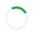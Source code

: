 <!DOCTYPE html>
<html lang="id">
<head>
  <meta charset="UTF-8">
  <meta name="viewport" content="width=device-width, initial-scale=1.0">
  <title>Kuis Edukasi Pertanian</title>
  <style>
    body {
      font-family: 'Poppins', sans-serif;
      background: linear-gradient(to bottom right, #8bc34a, #558b2f);
      color: #fff;
      text-align: center;
      margin: 0;
      padding: 0;
    }
    .container {
      max-width: 500px;
      margin: 50px auto;
      background: rgba(0,0,0,0.25);
      padding: 20px;
      border-radius: 20px;
      box-shadow: 0 4px 8px rgba(0,0,0,0.3);
    }
    button {
      background: #33691e;
      color: #fff;
      border: none;
      padding: 10px 20px;
      margin: 10px;
      border-radius: 10px;
      cursor: pointer;
      transition: 0.3s;
    }
    button:hover {
      background: #689f38;
    }
    select {
      padding: 8px;
      border-radius: 8px;
      border: none;
      margin-bottom: 20px;
    }
    .leaderboard {
      background: rgba(255,255,255,0.1);
      border-radius: 10px;
      padding: 10px;
      margin-top: 20px;
    }
    h1, h2, h3 {
      margin-bottom: 15px;
    }
  </style>
</head>
<body>

  <div class="container">
    <h1>🌾 Kuis Edukasi Pertanian</h1>

    <div id="category-container">
      <h2>Pilih Kategori</h2>
      <select id="categorySelect">
        <option value="">-- Pilih Kategori --</option>
        <option value="tanaman">🌱 Tanaman</option>
        <option value="peternakan">🐄 Peternakan</option>
        <option value="perikanan">🐟 Perikanan</option>
        <option value="hortikultura">🌼 Hortikultura</option>
      </select><br>
      <button onclick="startCategory()">Mulai Kuis</button>
    </div>

    <div id="quiz-container" style="display:none;">
      <h2 id="question"></h2>
      <button onclick="answer(true)">Benar</button>
      <button onclick="answer(false)">Salah</button>
    </div>

    <div id="result" style="display:none;">
      <h2>Skor Akhir: <span id="score"></span></h2>
      <button onclick="restartQuiz()">Ulangi</button>
      <button onclick="backToMenu()">Kembali ke Menu</button>
    </div>

    <div class="leaderboard" id="leaderboard" style="display:none;">
      <h3>🏆 Papan Peringkat <span id="categoryName"></span></h3>
      <ul id="leaderList"></ul>
    </div>
  </div>

  <script>
    // 🔹 Bank soal per kategori
    const allQuestions = {
      tanaman: [
        { text: "Padi adalah tanaman pangan utama di Indonesia.", correct: true },
        { text: "Jagung termasuk tanaman hortikultura.", correct: false },
        { text: "Kedelai bisa tumbuh di lahan kering.", correct: true },
        { text: "Pupuk NPK mengandung unsur Nitrogen, Fosfor, dan Kalium.", correct: true },
        { text: "Kacang tanah termasuk tanaman umbi.", correct: false },
        { text: "Tanaman padi berumur sekitar 3-4 bulan.", correct: true }
      ],
      peternakan: [
        { text: "Sapi merupakan hewan ruminansia.", correct: true },
        { text: "Ayam termasuk hewan herbivora.", correct: false },
        { text: "Domba bisa menghasilkan wol.", correct: true },
        { text: "Peternakan modern menggunakan sistem kandang tertutup.", correct: true },
        { text: "Kambing tidak bisa mencerna rumput.", correct: false },
        { text: "Pakan ternak tinggi protein mempercepat pertumbuhan.", correct: true }
      ],
      perikanan: [
        { text: "Ikan lele hidup di air asin.", correct: false },
        { text: "Udang vaname termasuk udang air laut.", correct: true },
        { text: "Kolam terpal bisa digunakan untuk budidaya ikan nila.", correct: true },
        { text: "Pakan ikan harus mengandung protein tinggi.", correct: true },
        { text: "Ikan gurame termasuk ikan air tawar.", correct: true },
        { text: "Oksigen terlarut tidak penting untuk budidaya ikan.", correct: false }
      ],
      hortikultura: [
        { text: "Cabai, tomat, dan bawang termasuk tanaman hortikultura.", correct: true },
        { text: "Mangga termasuk tanaman semusim.", correct: false },
        { text: "Sayuran daun termasuk kelompok tanaman hortikultura.", correct: true },
        { text: "Pupuk kandang tidak boleh digunakan untuk tanaman hortikultura.", correct: false },
        { text: "Tanaman stroberi termasuk hortikultura buah.", correct: true },
        { text: "Tanaman hias tidak termasuk hortikultura.", correct: false }
      ]
    };

    let current = 0;
    let score = 0;
    let selectedCategory = "";
    let questions = [];

    // 🔹 Fungsi untuk acak urutan soal
    function shuffle(array) {
      for (let i = array.length - 1; i > 0; i--) {
        const j = Math.floor(Math.random() * (i + 1));
        [array[i], array[j]] = [array[j], array[i]];
      }
      return array;
    }

    function startCategory() {
      const category = document.getElementById("categorySelect").value;
      if (!category) return alert("Pilih kategori dulu!");
      selectedCategory = category;
      questions = shuffle([...allQuestions[category]]); // 🔹 Soal diacak setiap mulai
      current = 0;
      score = 0;
      document.getElementById("category-container").style.display = "none";
      document.getElementById("quiz-container").style.display = "block";
      document.getElementById("leaderboard").style.display = "block";
      document.getElementById("categoryName").textContent = category.toUpperCase();
      showQuestion();
      renderLeaderboard();
    }

    function showQuestion() {
      if (current < questions.length) {
        document.getElementById("question").textContent = questions[current].text;
      } else {
        endQuiz();
      }
    }

    function answer(choice) {
      if (choice === questions[current].correct) score++;
      current++;
      showQuestion();
    }

    function endQuiz() {
      document.getElementById("quiz-container").style.display = "none";
      document.getElementById("result").style.display = "block";
      document.getElementById("score").textContent = `${score} / ${questions.length}`;
      const name = prompt("Masukkan nama kamu untuk papan peringkat:");
      if (name) {
        const leaderboardKey = `leaderboard_${selectedCategory}`;
        const leaderboard = JSON.parse(localStorage.getItem(leaderboardKey) || "[]");
        leaderboard.push({ name, score });
        leaderboard.sort((a, b) => b.score - a.score);
        localStorage.setItem(leaderboardKey, JSON.stringify(leaderboard));
      }
      renderLeaderboard();
    }

    function restartQuiz() {
      questions = shuffle([...allQuestions[selectedCategory]]); // 🔹 Acak lagi saat mengulang
      current = 0;
      score = 0;
      document.getElementById("result").style.display = "none";
      document.getElementById("quiz-container").style.display = "block";
      showQuestion();
    }

    function backToMenu() {
      document.getElementById("result").style.display = "none";
      document.getElementById("leaderboard").style.display = "none";
      document.getElementById("category-container").style.display = "block";
    }

    function renderLeaderboard() {
      const leaderboardKey = `leaderboard_${selectedCategory}`;
      const leaderboard = JSON.parse(localStorage.getItem(leaderboardKey) || "[]");
      document.getElementById("leaderList").innerHTML = leaderboard
        .slice(0, 5)
        .map(p => `<li>${p.name} - ${p.score} poin</li>`)
        .join("");
    }
  </script>
</body>
</html>
<!DOCTYPE html>
<html lang="id">
<head>
  <meta charset="UTF-8">
  <meta name="viewport" content="width=device-width, initial-scale=1.0">
  <title>SobatNoka 🌾 | Bersama Membangun Pertanian Modern</title>
  <style>
    body {
      font-family: 'Poppins', sans-serif;
      margin: 0;
      background: #f9fff9;
      color: #333;
    }

    /* === HEADER === */
    .navbar {
      display: flex;
      justify-content: space-between;
      align-items: center;
      background: #28a745;
      color: #fff;
      padding: 12px 20px;
      position: fixed;
      top: 0;
      width: 100%;
      z-index: 1000;
      box-shadow: 0 2px 6px rgba(0,0,0,0.2);
      transition: top 0.4s ease;
    }

    .logo {
      font-size: 20px;
      font-weight: bold;
    }

    .nav-links {
      display: flex;
      gap: 20px;
    }

    .nav-links a {
      color: #fff;
      text-decoration: none;
      font-weight: 600;
    }

    .menu-toggle {
      display: none;
      font-size: 24px;
      background: none;
      border: none;
      color: #fff;
      cursor: pointer;
    }

    @media (max-width: 768px) {
      .nav-links {
        display: none;
        flex-direction: column;
        position: absolute;
        top: 60px;
        right: 15px;
        background: #28a745;
        border-radius: 10px;
        padding: 10px;
        box-shadow: 0 4px 10px rgba(0,0,0,0.2);
      }

      .nav-links.active {
        display: flex;
        animation: fadeInMenu 0.3s ease forwards;
      }

      @keyframes fadeInMenu {
        from { opacity: 0; transform: translateY(-10px); }
        to { opacity: 1; transform: translateY(0); }
      }

      .menu-toggle {
        display: block;
      }
    }

    /* === HERO === */
    section {
      padding: 80px 20px;
      text-align: center;
    }

    #home {
      background: linear-gradient(135deg, #28a745, #85e085);
      color: white;
      padding-top: 120px;
      padding-bottom: 120px;
    }

    h1 {
      font-size: 36px;
    }

    h2 {
      color: #28a745;
      font-size: 28px;
    }

    /* === PRODUK === */
    .produk-grid {
      display: grid;
      grid-template-columns: repeat(auto-fit, minmax(220px, 1fr));
      gap: 20px;
      margin-top: 40px;
    }

    .produk-card {
      background: white;
      border-radius: 16px;
      padding: 20px;
      box-shadow: 0 2px 8px rgba(0,0,0,0.1);
      transition: transform 0.3s;
    }

    .produk-card:hover {
      transform: translateY(-5px);
    }

    /* === KEUNTUNGAN === */
    ul {
      list-style: none;
      padding: 0;
      max-width: 600px;
      margin: 20px auto;
      text-align: left;
    }

    ul li {
      background: #e8ffe8;
      margin: 10px 0;
      padding: 10px 15px;
      border-radius: 10px;
    }

    /* === VIDEO SECTION === */
    .video-section {
      text-align: center;
      padding: 60px 20px;
      background: #f8fff8;
    }

    .video-container {
      max-width: 800px;
      margin: 0 auto;
      border-radius: 16px;
      overflow: hidden;
      box-shadow: 0 4px 12px rgba(0,0,0,0.2);
    }

    .video-container video {
      width: 100%;
      height: auto;
      display: block;
    }

    /* === FORM === */
    form {
      display: flex;
      flex-direction: column;
      align-items: center;
      gap: 15px;
      max-width: 400px;
      margin: 0 auto;
    }

    input, button {
      width: 100%;
      padding: 10px;
      border-radius: 8px;
      border: 1px solid #ccc;
      font-size: 16px;
    }

    button {
      background: #28a745;
      color: white;
      font-weight: bold;
      border: none;
      cursor: pointer;
      transition: background 0.3s;
    }

    button:hover {
      background: #218838;
    }

    /* === POPUP === */
    .popup-overlay {
      display: none;
      position: fixed;
      top: 0; left: 0;
      width: 100%; height: 100%;
      background: rgba(0,0,0,0.5);
      justify-content: center;
      align-items: center;
      z-index: 5000;
    }

    .popup-box {
      background: #28a745;
      color: #fff;
      padding: 30px;
      border-radius: 16px;
      text-align: center;
      max-width: 320px;
      transform: scale(0.8);
      opacity: 0;
      animation: fadeInScale 0.4s ease forwards;
    }

    .popup-error {
      background: #dc3545;
    }

    @keyframes fadeInScale {
      0% { transform: scale(0.8); opacity: 0; }
      100% { transform: scale(1); opacity: 1; }
    }

    .close-btn {
      margin-top: 15px;
      padding: 10px 20px;
      border: none;
      border-radius: 8px;
      cursor: pointer;
      background: #fff;
      color: #28a745;
      font-weight: 600;
    }

    .error-btn {
      color: #dc3545;
    }
  </style>
</head>

<body>
  <!-- HEADER -->
  <header class="navbar" id="navbar">
    <div class="logo">🌾 <b>SobatNoka</b></div>
    <button class="menu-toggle" id="menuToggle">☰</button>
    <nav id="navMenu" class="nav-links">
      <a href="#home">Beranda</a>
      <a href="#produk">Produk</a>
      <a href="#keuntungan">Keuntungan</a>
      <a href="#daftar">Daftar</a>
    </nav>
  </header>

  <!-- HERO -->
  <section id="home">
    <h1>Selamat Datang di SobatNoka 🌱</h1>
    <p>Bersama membangun pertanian modern dengan solusi digital terintegrasi.</p>
  </section>

  <!-- PRODUK -->
  <section id="produk">
    <h2>Produk SobatNoka</h2>
    <div class="produk-grid">
      <div class="produk-card"><h3>TaniPintar</h3><p>Solusi digital cerdas untuk pertanian presisi.</p></div>
      <div class="produk-card"><h3>TaniLink</h3><p>Konektivitas antar pelaku agribisnis dengan efisien.</p></div>
      <div class="produk-card"><h3>BioGrow</h3><p>Pupuk organik modern berbasis bioteknologi.</p></div>
      <div class="produk-card"><h3>BibitKu</h3><p>Pusat distribusi benih dan bibit unggul untuk petani.</p></div>
    </div>
  </section>

  <!-- KEUNTUNGAN -->
  <section id="keuntungan">
    <h2>Keuntungan Menjadi SobatNoka</h2>
    <ul>
      <li>🌿 Akses pelatihan dan teknologi pertanian terbaru</li>
      <li>🤝 Terhubung dengan komunitas petani modern</li>
      <li>💰 Akses modal dan pasar lebih mudah</li>
      <li>📊 Data dan insight untuk meningkatkan hasil panen</li>
    </ul>
  </section>

  <!-- VIDEO -->
  <section id="video" class="video-section">
    <h2>Kenali SobatNoka Lebih Dekat 🎥</h2>
    <p>Tonton video singkat tentang bagaimana SobatNoka membantu petani dan ekosistem pertanian modern.</p>
    <div class="video-container">
      <video controls autoplay muted loop>
        <source src="https://raw.githubusercontent.com/sobatnoka/sobatnoka.github.io/3a3335eb1f203eef80cb271ce8adca74f329d758/f03b0fd5d784e018fbde2b67eaad6ce2_1761736116714.mp4" type="video/mp4">
        Browser kamu tidak mendukung video.
      </video>
    </div>
  </section>

  <!-- FORM PENDAFTARAN -->
  <section id="daftar">
    <h2>Daftar SobatNoka Sekarang</h2>
    <form id="sobatNokaForm">
      <input type="text" name="nama" placeholder="Nama Lengkap" required>
      <input type="email" name="email" placeholder="Email" required>
      <input type="tel" name="telepon" placeholder="No. Telepon" required>
      <button type="submit">Daftar Sekarang</button>
    </form>
  </section>

  <!-- POPUP -->
  <div id="successModal" class="popup-overlay">
    <div class="popup-box">
      <h3>✅ Pendaftaran Berhasil</h3>
      <p>Selamat bergabung bersama <b>SobatNoka</b> 🌱</p>
      <button onclick="closeModal('successModal')" class="close-btn">Tutup</button>
    </div>
  </div>

  <div id="errorModal" class="popup-overlay">
    <div class="popup-box popup-error">
      <h3>❌ Gagal Mengirim</h3>
      <p>Terjadi kesalahan. Mohon coba lagi nanti.</p>
      <button onclick="closeModal('errorModal')" class="close-btn error-btn">Tutup</button>
    </div>
  </div>

  <script>
    // MENU MOBILE
    const menuToggle = document.getElementById("menuToggle");
    const navMenu = document.getElementById("navMenu");
    const navbar = document.getElementById("navbar");

    menuToggle.addEventListener("click", () => {
      navMenu.classList.toggle("active");
    });

    // AUTO HIDE HEADER
    let lastScrollTop = 0;
    window.addEventListener("scroll", () => {
      const scrollTop = window.pageYOffset || document.documentElement.scrollTop;
      if (scrollTop > lastScrollTop && scrollTop > 60) navbar.style.top = "-80px";
      else navbar.style.top = "0";
      lastScrollTop = scrollTop <= 0 ? 0 : scrollTop;
    });

    // FORM GOOGLE SHEETS
    document.getElementById("sobatNokaForm").addEventListener("submit", function(e){
      e.preventDefault();
      let data={nama:this.nama.value,email:this.email.value,telepon:this.telepon.value};

      fetch("https://script.google.com/macros/s/AKfycbyMbVgcE2OwAd-INaIIDhLHfXHqTQgwL-8jTCGUQF8kGCMxBjMUz9rVgYXR0zzxWGO6/exec",{
        method:"POST",
        body:JSON.stringify(data)
      })
      .then(res=>res.text())
      .then(res=>{
        document.getElementById("successModal").style.display="flex";
        this.reset();
      })
      .catch(err=>{
        document.getElementById("errorModal").style.display="flex";
      });
    });

    function closeModal(id){
      document.getElementById(id).style.display="none";
    }
  </script>
</body>
</html>
<html lang="id">
<head>
  <meta charset="UTF-8">
  <meta name="viewport" content="width=device-width, initial-scale=1.0">
  <title>SobatNoka - Bersama Tumbuh Lebih Pintar</title>
  <link href="https://fonts.googleapis.com/css2?family=Poppins:wght@400;600&display=swap" rel="stylesheet">
  <style>
    body {margin:0;font-family:'Poppins',sans-serif;scroll-behavior:smooth;transition:background .3s,color .3s;}
    header{position:fixed;top:0;left:0;right:0;background:#fff;z-index:1000;display:flex;justify-content:space-between;align-items:center;padding:15px 30px;box-shadow:0 2px 6px rgba(0,0,0,.1);}
 /* === Header Umum === */
.navbar {
  display: flex;
  justify-content: space-between;
  align-items: center;
  background: #28a745;
  color: #fff;
  padding: 12px 20px;
  position: sticky;
  top: 0;
  z-index: 1000;
  box-shadow: 0 2px 6px rgba(0,0,0,0.2);
}

.logo {
  font-size: 20px;
  font-weight: bold;
}

/* === Menu Desktop === */
.nav-links {
  display: flex;
  gap: 20px;
}

.nav-links a {
  color: #fff;
  text-decoration: none;
  font-weight: 600;
  transition: color 0.2s;
}

.nav-links a:hover {
  color: #d4ffd6;
}

/* === Tombol Menu (HP) === */
.menu-toggle {
  display: none;
  font-size: 24px;
  background: none;
  border: none;
  color: #fff;
  cursor: pointer;
}

/* === Mode Mobile === */
@media (max-width: 768px) {
  .nav-links {
    display: none; /* sembunyikan menu */
    flex-direction: column;
    position: absolute;
    top: 60px;
    right: 15px;
    background: #28a745;
    border-radius: 10px;
    padding: 10px;
    box-shadow: 0 4px 10px rgba(0,0,0,0.2);
  }

  .nav-links a {
    padding: 10px;
    border-bottom: 1px solid rgba(255,255,255,0.3);
  }

  .nav-links a:last-child {
    border-bottom: none;
  }

  .menu-toggle {
    display: block; /* tampilkan tombol menu */
  }

  /* Saat aktif */
  .nav-links.active {
    display: flex;
    animation: fadeInMenu 0.3s ease forwards;
  }

  @keyframes fadeInMenu {
    from { opacity: 0; transform: translateY(-10px); }
    to { opacity: 1; transform: translateY(0); }
  }
}   header.dark{background:#222;color:#fff;}
    header a{margin:0 10px;text-decoration:none;color:inherit;font-weight:600;}
    section{padding:100px 20px;min-height:100vh;}
center/cover no-repeat;display:flex;align-items:center;justify-content:center;flex-direction:column;color:#fff;text-align:center;}
    .hero h1{font-size:3rem;margin:0;}
    .typing{border-right:2px solid #fff;white-space:nowrap;overflow:hidden;animation:typing 4s steps(30,end) infinite alternate;}
    @keyframes typing{from{width:0}to{width:100%}}
    .services{display:grid;grid-template-columns:repeat(auto-fit,minmax(250px,1fr));gap:20px;}
    .card{background:#fff;padding:20px;border-radius:12px;box-shadow:0 4px 8px rgba(0,0,0,.1);transition:.3s;opacity:0;transform:translateY(30px);}
    .card.visible{opacity:1;transform:translateY(0);transition:all .6s ease-in-out;}
    .card:hover{transform:scale(1.05);box-shadow:0 6px 12px rgba(0,0,0,.2);}
    form{max-width:400px;margin:auto;display:flex;flex-direction:column;gap:15px;}
    input,button{padding:12px;border-radius:8px;border:1px solid #ccc;font-size:1rem;}
    button{background:#28a745;color:#fff;border:none;cursor:pointer;}
    button:hover{background:#218838;}
    footer{background:#222;color:#fff;padding:40px 20px;text-align:center;}
    .scroll-progress{position:fixed;top:0;left:0;height:5px;background:#28a745;width:0;z-index:2000;}
    #backToTop{position:fixed;bottom:30px;right:30px;background:#28a745;color:#fff;border:none;padding:12px 15px;border-radius:50%;cursor:pointer;display:none;}
    #loader{position:fixed;top:0;left:0;width:100%;height:100%;background:#fff;display:flex;justify-content:center;align-items:center;z-index:3000;}
    #loader div{border:6px solid #f3f3f3;border-top:6px solid #28a745;border-radius:50%;width:50px;height:50px;animation:spin 1s linear infinite;}
    @keyframes spin{100%{transform:rotate(360deg)}}
    body.dark{background:#111;color:#eee;}
    body.dark .card{background:#333;color:#eee;}
  </style>
</head>
  <script>
  // Toggle menu di layar kecil
  const menuToggle = document.getElementById("menuToggle");
  const navMenu = document.getElementById("navMenu");

  menuToggle.addEventListener("click", () => {
    navMenu.classList.toggle("active");
  });
</script>
<body>
  <!-- Loading Screen -->
  <div id="loader"><div></div></div>
  <!-- Scroll progress bar -->
  <div class="scroll-progress" id="scrollBar"></div>

  <!-- Header -->
  <header id="navbar">
    <div class="logo"><strong>SobatNoka</strong></div>
    <nav>
      <a href="#layanan">Layanan</a>
      <a href="#keuntungan">Keuntungan</a>
      <a href="#testimoni">Testimoni</a>
      <a href="#daftar">Daftar</a>
      <a href="#artikel">Artikel</a>
      <a href="#faq">FAQ</a>
      <a href="#kontak">Kontak</a>
    </nav>
  </header>

  <!-- Hero -->
  <section class="hero">
    <h1>SobatNoka</h1>
    <h2 class="typing">Bersama Tumbuh Lebih Pintar...</h2>
  </section>

  <!-- Layanan -->
  <section id="layanan">
    <h2>Layanan SobatNoka</h2>
    <div class="services">
      <div class="card">🌾 <h3>TaniPintar</h3><p>Solusi digital untuk petani agar lebih produktif dan efisien.</p></div>
      <div class="card">🔗 <h3>TaniLink</h3><p>Menghubungkan petani dengan pasar dan pembeli langsung.</p></div>
      <div class="card">🌱 <h3>BioGrow</h3><p>Pupuk organik dan bioteknologi ramah lingkungan.</p></div>
      <div class="card">🌿 <h3>BibitKu</h3><p>Penyediaan bibit unggul dan berkualitas.</p></div>
    </div>
  </section>

  <!-- Keuntungan -->
  <section id="keuntungan">
    <h2>Keuntungan Bergabung SobatNoka</h2>
    <ul>
      <li>Akses teknologi pertanian modern</li>
      <li>Jaringan pasar yang luas</li>
      <li>Bimbingan dan komunitas petani</li>
      <li>Dukungan finansial dan bibit unggul</li>
    </ul>
  </section>

  <!-- Testimoni -->
  <section id="testimoni">
    <h2>Testimoni Petani</h2>
    <blockquote>“Sejak gabung SobatNoka, hasil panen saya meningkat 2x lipat!”</blockquote>
    <cite>- Budi, Petani Cabai</cite>
  </section>

  <!-- Form Daftar -->
  <section id="daftar">
    <h2>Daftar SobatNoka Sekarang</h2>
    <form id="sobatNokaForm">
      <input type="text" name="nama" placeholder="Nama Lengkap" required>
      <input type="email" name="email" placeholder="Email" required>
      <input type="tel" name="telepon" placeholder="No. Telepon" required>
      <button type="submit">Daftar Sekarang</button>
    </form>
  </section>

  <!-- Artikel -->
  <section id="artikel">
    <h2>Artikel Terbaru</h2>
    <p>Tips pertanian, inovasi teknologi, dan cerita sukses petani bersama SobatNoka.</p>
  </section>

  <!-- FAQ -->
  <section id="faq">
    <h2>FAQ</h2>
    <p><strong>Tanya:</strong> Apakah SobatNoka berbayar?<br><strong>Jawab:</strong> Tidak, gratis untuk semua petani.</p>
  </section>

  <!-- Footer -->
  <footer id="kontak">
    <p>🌱 SobatNoka © 2025 | Bersama Tumbuh Lebih Pintar</p>
    <p>
      <a href="#">Facebook</a> | 
      <a href="#">Instagram</a> | 
      <a href="#">YouTube</a>
    </p>
    <iframe src="https://www.google.com/maps/embed?pb=!1m18!..." width="100%" height="200" style="border:0;" allowfullscreen="" loading="lazy"></iframe>
  </footer>

  <button id="backToTop">⬆️</button>

  <script>
    // Loader
    window.onload=function(){document.getElementById("loader").style.display="none";};
    // Dark mode
    const toggle=document.getElementById("darkToggle");
    toggle.addEventListener("click",()=>{document.body.classList.toggle("dark");document.getElementById("navbar").classList.toggle("dark");});
    // Scroll progress
    window.onscroll=function(){
      let winScroll=document.body.scrollTop||document.documentElement.scrollTop;
      let height=document.documentElement.scrollHeight-document.documentElement.clientHeight;
      let scrolled=(winScroll/height)*100;
      document.getElementById("scrollBar").style.width=scrolled+"%";
      document.getElementById("backToTop").style.display=winScroll>200?"block":"none";
      document.querySelectorAll(".card").forEach(c=>{
        let pos=c.getBoundingClientRect().top;
        let winH=window.innerHeight;
        if(pos<winH-50){c.classList.add("visible");}
      });
    };
    // Back to top
    document.getElementById("backToTop").onclick=()=>{window.scrollTo({top:0,behavior:'smooth'});};

    // Form Google Sheets Integration
    document.getElementById("sobatNokaForm").addEventListener("submit", function(e){
      e.preventDefault();
      let data={nama:this.nama.value,email:this.email.value,telepon:this.telepon.value};
      fetch("https://script.google.com/macros/s/AKfycbyMbVgcE2OwAd-INaIIDhLHfXHqTQgwL-8jTCGUQF8kGCMxBjMUz9rVgYXR0zzxWGO6/exec",{
        method:"POST",
        body:JSON.stringify(data)
      })
      .then(res=>res.text())
      .then(res=>{
        alert("✅ Pendaftaran berhasil! Data tersimpan di Google Sheets.");
        this.reset();
      })
      .catch(err=>alert("❌ Terjadi kesalahan, coba lagi."));
    });
  </script>
  <!-- Form Daftar -->
<section id="daftar">
  <h2>Daftar SobatNoka Sekarang</h2>
  <form id="sobatNokaForm">
    <input type="text" name="nama" placeholder="Nama Lengkap" required>
    <input type="email" name="email" placeholder="Email" required>
    <input type="tel" name="telepon" placeholder="No. Telepon" required>
    <button type="submit">Daftar Sekarang</button>
  </form>
</section>

<!-- Popup Modal Sukses -->
<div id="successModal" class="popup-overlay">
  <div class="popup-box popup-success">
    <h3>✅ Pendaftaran Berhasil</h3>
    <p>Selamat bergabung bersama <b>SobatNoka</b> 🌱</p>
    <button onclick="closeModal('successModal')" class="close-btn">Tutup</button>
  </div>
</div>

<!-- Popup Modal Error -->
<div id="errorModal" class="popup-overlay">
  <div class="popup-box popup-error">
    <h3>❌ Gagal Mengirim</h3>
    <p>Terjadi kesalahan. Mohon coba lagi nanti.</p>
    <button onclick="closeModal('errorModal')" class="close-btn error-btn">Tutup</button>
  </div>
</div>

<style>
  /* Popup Overlay */
  .popup-overlay {
    display: none;
    position: fixed;
    top: 0; left: 0;
    width: 100%; height: 100%;
    background: rgba(0,0,0,0.5);
    justify-content: center;
    align-items: center;
    z-index: 5000;
  }

  /* Popup Box */
  .popup-box {
    background: #28a745;
    color: #fff;
    padding: 30px;
    border-radius: 16px;
    text-align: center;
    max-width: 320px;
    transform: scale(0.8);
    opacity: 0;
    animation: fadeInScale 0.4s ease forwards;
  }

  .popup-error {
    background: #dc3545;
  }

  @keyframes fadeInScale {
    0% { transform: scale(0.8); opacity: 0; }
    100% { transform: scale(1); opacity: 1; }
  }

  .close-btn {
    margin-top: 15px;
    padding: 10px 20px;
    border: none;
    border-radius: 8px;
    cursor: pointer;
    background: #fff;
    color: #28a745;
    font-weight: 600;
  }

  .error-btn {
    color: #dc3545;
  }

  .close-btn:hover {
    opacity: 0.8;
  }
</style>

<script>
  // Form Google Sheets Integration + Popup Modal Animasi
  document.getElementById("sobatNokaForm").addEventListener("submit", function(e){
    e.preventDefault();
    let data={nama:this.nama.value,email:this.email.value,telepon:this.telepon.value};

    fetch("https://script.google.com/macros/s/AKfycbyMbVgcE2OwAd-INaIIDhLHfXHqTQgwL-8jTCGUQF8kGCMxBjMUz9rVgYXR0zzxWGO6/exec",{
      method:"POST",
      body:JSON.stringify(data)
    })
    .then(res=>res.text())
    .then(res=>{
      document.getElementById("successModal").style.display="flex"; // tampilkan popup sukses
      this.reset();
    })
    .catch(err=>{
      document.getElementById("errorModal").style.display="flex"; // tampilkan popup error
    });
  });

  function closeModal(id){
    document.getElementById(id).style.display="none";
  }
</script>
</body>
</html>
